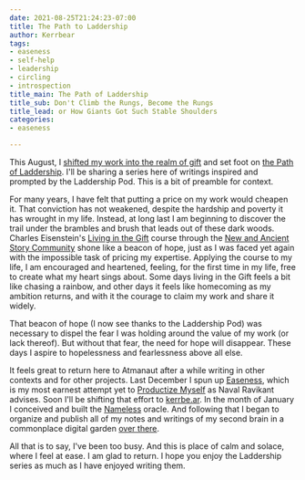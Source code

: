 ```yaml
---
date: 2021-08-25T21:24:23-07:00
title: The Path to Laddership
author: Kerrbear
tags:
- easeness
- self-help
- leadership
- circling
- introspection
title_main: The Path of Laddership
title_sub: Don't Climb the Rungs, Become the Rungs
title_lead: or How Giants Got Such Stable Shoulders
categories:
- easeness

---
```

This August, I [shifted my work into the realm of gift](https://krry.dev/gift "Working in the Gift • krry.dev") and set foot on [the Path of Laddership](https://pod.servicespace.org/apply/laddership "Laddership Pod at ServiceSpace"). I'll be sharing a series here of writings inspired and prompted by the Laddership Pod. This is a bit of preamble for context.

For many years, I have felt that putting a price on my work would cheapen it. That conviction has not weakened, despite the hardship and poverty it has wrought in my life. Instead, at long last I am beginning to discover the trail under the brambles and brush that leads out of these dark woods. Charles Eisenstein's [Living in the Gift](https://charleseisenstein.org/living-in-the-gift/ "Living in the Gift course from Charles Eisenstein") course through the [New and Ancient Story Community](naascommunity.org "The New and Ancient Story Community") shone like a beacon of hope, just as I was faced yet again with the impossible task of pricing my expertise. Applying the course to my life, I am encouraged and heartened, feeling, for the first time in my life, free to create what my heart sings about. Some days living in the Gift feels a bit like chasing a rainbow, and other days it feels like homecoming as my ambition returns, and with it the courage to claim my work and share it widely.

That beacon of hope (I now see thanks to the Laddership Pod) was necessary to dispel the fear I was holding around the value of my work (or lack thereof). But without that fear, the need for hope will disappear. These days I aspire to hopelessness and fearlessness above all else.

It feels great to return here to Atmanaut after a while writing in other contexts and for other projects. Last December I spun up [Easeness](https://easeness.biz "Easeness > Business"), which is my most earnest attempt yet to [Productize Myself](https://nav.al/productize-yourself "Productive Yourself by Naval Ravikant") as Naval Ravikant advises. Soon I'll be shifting that effort to [kerrbe.ar](https://kerrbe.ar "Kerrbear's Den"). In the month of January I conceived and built the [Nameless](https://nameless.quest "Nameless: An Oracle") oracle. And following that I began to organize and publish all of my notes and writings of my second brain in a commonplace digital garden [over there](https://kerrbear.wtf "Kerrbear's Commonplace").

All that is to say, I've been too busy. And this is place of calm and solace, where I feel at ease. I am glad to return. I hope you enjoy the Laddership series as much as I have enjoyed writing them.